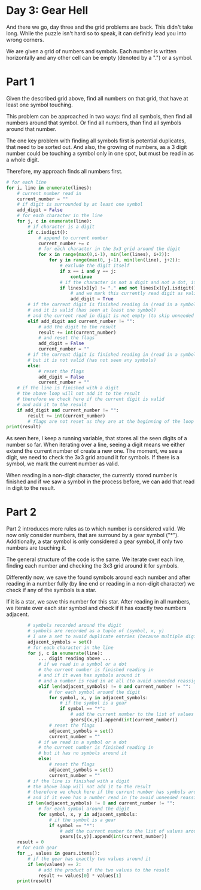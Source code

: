 # Day 3: Gear Hell
And there we go, day three and the grid problems are back.
This didn't take long. While the puzzle isn't hard so to speak, it can definitly lead you into wrong corners.

We are given a grid of numbers and symbols. Each number is written horizontally and any other cell can be empty (denoted by a ".") or a symbol.

# Part 1
Given the described grid above, find all numbers on that grid, that have at least one symbol touching.

This problem can be approached in two ways: find all symbols, then find all numbers around that symbol.
Or find all numbers, than find all symbols around that number.

The one key problem with finding all symbols first is potential duplicates, that need to be sorted out.
And also, the growing of numbers, as a 3 digit number could be touching a symbol only in one spot, but must be read in as a whole digit.

Therefore, my approach finds all numbers first.

```python
# for each line
for i, line in enumerate(lines):
    # current number read in
    current_number = ""
    # if digit is surrounded by at least one symbol
    add_digit = False
    # for each character in the line
    for j, c in enumerate(line):
        # if character is a digit
        if c.isdigit():
            # append to current number
            current_number += c
            # for each character in the 3x3 grid around the digit
            for x in range(max(0,i-1), min(len(lines), i+2)):
                for y in range(max(0, j-1), min(len(line), j+2)):
                    # exclude the digit itself
                    if x == i and y == j:
                        continue
                    # if the character is not a digit and not a dot, it is a symbol
                    if lines[x][y] != "." and not lines[x][y].isdigit():
                        # and we mark this currently read digit as valid
                        add_digit = True
        # if the current digit is finished reading in (read in a symbol or a dot)
        # and it is valid (has seen at least one symbol)
        # and the current read in digit is not empty (to skip unneeded reassignments)
        elif add_digit and current_number != "":
            # add the digit to the result
            result += int(current_number)
            # and reset the flags
            add_digit = False
            current_number = ""
        # if the current digit is finished reading in (read in a symbol or a dot)
        # but it is not valid (has not seen any symbols)
        else:
            # reset the flags
            add_digit = False
            current_number = ""
    # if the line is finished with a digit
    # the above loop will not add it to the result
    # therefore we check here if the current digit is valid
    # and add it to the result
    if add_digit and current_number != "":
        result += int(current_number)
        # flags are not reset as they are at the beginning of the loop
print(result)
```

As seen here, I keep a running variable, that stores all the seen digits of a number so far.
When iterating over a line, seeing a digit means we either extend the current number of create a new one.
The moment, we see a digit, we need to check the 3x3 grid around it for symbols. If there is a symbol, we mark the current number as valid.

When reading in a non-digit character, the currently stored number is finished and if we saw a symbol in the process before, we can add that read in digit to the result.

# Part 2
Part 2 introduces more rules as to which number is considered valid.
We now only consider numbers, that are surround by a gear symbol ("*"). Additionally, a star symbol is only considered a gear symbol, if only two numbers are touching it.

The general structure of the code is the same. We iterate over each line, finding each number and checking the 3x3 grid around it for symbols. 

Differently now, we save the found symbols around each number and after reading in a number fully (by line end or reading in a non-digit character) we check if any of the symbols is a star.

If it is a star, we save this number for this star.
After reading in all numbers, we iterate over each star symbol and check if it has exactly two numbers adjacent.

```python
        # symbols recorded around the digit
        # symbols are recorded as a tuple of (symbol, x, y)
        # I use a set to avoid duplicate entries (because multiple digits can be around the same symbol)
        adjacent_symbols = set()
        # for each character in the line
        for j, c in enumerate(line):
            ... digit reading above ...
            # if we read in a symbol or a dot
            # the current number is finished reading in
            # and if it even has symbols around it
            # and a number is read in at all (to avoid unneeded reassignments)
            elif len(adjacent_symbols) != 0 and current_number != "":
                # for each symbol around the digit
                for symbol, x, y in adjacent_symbols:
                    # if the symbol is a gear
                    if symbol == "*":
                        # add the current number to the list of values around the gear
                        gears[(x,y)].append(int(current_number))
                # reset the flags
                adjacent_symbols = set()
                current_number = ""
            # if we read in a symbol or a dot
            # the current number is finished reading in
            # but it has no symbols around it
            else:
                # reset the flags
                adjacent_symbols = set()
                current_number = ""
        # if the line is finished with a digit
        # the above loop will not add it to the result
        # therefore we check here if the current number has symbols around it
        # and if it even has a number read in (to avoid unneeded reassignments)
        if len(adjacent_symbols) != 0 and current_number != "":
            # for each symbol around the digit
            for symbol, x, y in adjacent_symbols:
                # if the symbol is a gear
                if symbol == "*":
                    # add the current number to the list of values around the gear
                    gears[(x,y)].append(int(current_number))
    result = 0
    # for each gear
    for _, values in gears.items():
        # if the gear has exactly two values around it
        if len(values) == 2:
            # add the product of the two values to the result
            result += values[0] * values[1]
    print(result)
```